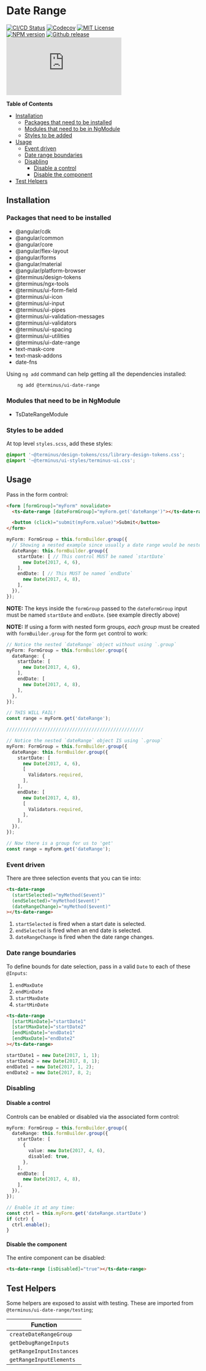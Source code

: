 <h1>Date Range</h1>

[![CI/CD Status][github-action-badge]][github-action-link] [![Codecov][codecov-badge]][codecov-project] [![MIT License][license-image]][license-url]  
[![NPM version][npm-version-image]][npm-package] [![Github release][gh-release-badge]][gh-releases] [![Library size][file-size-badge]][raw-distribution-js]

<!-- START doctoc generated TOC please keep comment here to allow auto update -->
<!-- DON'T EDIT THIS SECTION, INSTEAD RE-RUN doctoc TO UPDATE -->
**Table of Contents**

- [Installation](#installation)
  - [Packages that need to be installed](#packages-that-need-to-be-installed)
  - [Modules that need to be in NgModule](#modules-that-need-to-be-in-ngmodule)
  - [Styles to be added](#styles-to-be-added)
- [Usage](#usage)
  - [Event driven](#event-driven)
  - [Date range boundaries](#date-range-boundaries)
  - [Disabling](#disabling)
    - [Disable a control](#disable-a-control)
    - [Disable the component](#disable-the-component)
- [Test Helpers](#test-helpers)

<!-- END doctoc generated TOC please keep comment here to allow auto update -->

## Installation

### Packages that need to be installed

  * @angular/cdk
  * @angular/common
  * @angular/core
  * @angular/flex-layout
  * @angular/forms
  * @angular/material
  * @angular/platform-browser
  * @terminus/design-tokens
  * @terminus/ngx-tools
  * @terminus/ui-form-field
  * @terminus/ui-icon
  * @terminus/ui-input
  * @terminus/ui-pipes
  * @terminus/ui-validation-messages
  * @terminus/ui-validators
  * @terminus/ui-spacing
  * @terminus/ui-utilities
  * @terminus/ui-date-range
  * text-mask-core
  * text-mask-addons
  * date-fns


Using `ng add` command can help getting all the dependencies installed:

```bash
    ng add @terminus/ui-date-range
```

### Modules that need to be in NgModule

  * TsDateRangeModule

### Styles to be added

 At top level `styles.scss`, add these styles:

```css
@import '~@terminus/design-tokens/css/library-design-tokens.css';
@import '~@terminus/ui-styles/terminus-ui.css';
```

## Usage

Pass in the form control:

```html
<form [formGroup]="myForm" novalidate>
  <ts-date-range [dateFormGroup]="myForm.get('dateRange')"></ts-date-range>

  <button (click)="submit(myForm.value)">Submit</button>
</form>
```

```typescript
myForm: FormGroup = this.formBuilder.group({
  // Showing a nested example since usually a date range would be nested in a group
  dateRange: this.formBuilder.group({
    startDate: [ // This control MUST be named `startDate`
      new Date(2017, 4, 6),
    ],
    endDate: [ // This MUST be named `endDate`
      new Date(2017, 4, 8),
    ],
  }),
});
```

**NOTE:** The keys inside the `formGroup` passed to the `dateFormGroup` input must be named
`startDate` and `endDate`. (see example directly above)

**NOTE:** If using a form with nested form groups, _each group_ must be created with
`formBuilder.group` for the form `get` control to work:

```typescript
// Notice the nested `dateRange` object without using `.group`
myForm: FormGroup = this.formBuilder.group({
  dateRange: {
    startDate: [
      new Date(2017, 4, 6),
    ],
    endDate: [
      new Date(2017, 4, 8),
    ],
  },
});

// THIS WILL FAIL!
const range = myForm.get('dateRange');

//////////////////////////////////////////////////

// Notice the nested `dateRange` object IS using `.group`
myForm: FormGroup = this.formBuilder.group({
  dateRange: this.formBuilder.group({
    startDate: [
      new Date(2017, 4, 6),
      [
        Validators.required,
      ],
    ],
    endDate: [
      new Date(2017, 4, 8),
      [
        Validators.required,
      ],
    ],
  }),
});

// Now there is a group for us to 'get'
const range = myForm.get('dateRange');
```


### Event driven

There are three selection events that you can tie into:

```html
<ts-date-range
  (startSelected)="myMethod($event)"
  (endSelected)="myMethod($event)"
  (dateRangeChange)="myMethod($event)"
></ts-date-range>
```

1. `startSelected` is fired when a start date is selected.
1. `endSelected` is fired when an end date is selected.
1. `dateRangeChange` is fired when the date range changes.


### Date range boundaries

To define bounds for date selection, pass in a valid `Date` to each of these `@Inputs`:

1. `endMaxDate`
1. `endMinDate`
1. `startMaxDate`
1. `startMinDate`

```html
<ts-date-range
  [startMinDate]="startDate1"
  [startMaxDate]="startDate2"
  [endMinDate]="endDate1"
  [endMaxDate]="endDate2"
></ts-date-range>
```

```typescript
startDate1 = new Date(2017, 1, 1);
startDate2 = new Date(2017, 8, 1);
endDate1 = new Date(2017, 1, 2);
endDate2 = new Date(2017, 8, 2;
```


### Disabling

#### Disable a control

Controls can be enabled or disabled via the associated form control:

```typescript
myForm: FormGroup = this.formBuilder.group({
  dateRange: this.formBuilder.group({
    startDate: [
      {
        value: new Date(2017, 4, 6),
        disabled: true,
      },
    ],
    endDate: [
      new Date(2017, 4, 8),
    ],
  }),
});

// Enable it at any time:
const ctrl = this.myForm.get('dateRange.startDate')
if (ctr) {
  ctrl.enable();
}
```


#### Disable the component

The entire component can be disabled:

```html
<ts-date-range [isDisabled]="true"></ts-date-range>
```


## Test Helpers

Some helpers are exposed to assist with testing. These are imported from `@terminus/ui-date-range/testing`;

| Function                 |
|--------------------------|
| `createDateRangeGroup`   |
| `getDebugRangeInputs`    |
| `getRangeInputInstances` |
| `getRangeInputElements`  |


<!-- Links -->
[license-url]:         https://github.com/GetTerminus/terminus-oss/blob/release/LICENSE
[license-image]:       http://img.shields.io/badge/license-MIT-blue.svg
[codecov-project]:     https://codecov.io/gh/GetTerminus/terminus-oss
[codecov-badge]:       https://codecov.io/gh/GetTerminus/terminus-oss/branch/release/graph/badge.svg
[npm-version-image]:   http://img.shields.io/npm/v/@terminus/ui-date-range.svg
[npm-package]:         https://www.npmjs.com/package/@terminus/ui-date-range
[gh-release-badge]:    https://img.shields.io/github/release/GetTerminus/terminus-oss.svg
[gh-releases]:         https://github.com/GetTerminus/terminus-ui/releases/
[github-action-badge]: https://github.com/GetTerminus/terminus-oss/workflows/Release%20CI/badge.svg
[github-action-link]:  https://github.com/GetTerminus/terminus-oss/actions?query=workflow%3A%22CI+Release%22
[file-size-badge]:     http://img.badgesize.io/https://unpkg.com/@terminus/ui-date-range/bundles/terminus-ui-date-range.umd.min.js?compression=gzip
[raw-distribution-js]: https://unpkg.com/@terminus/ui-date-range/bundles/terminus-ui-date-range.umd.js

